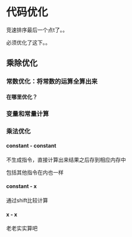 # 代码优化

竞速排序最后一个点t了。。

必须优化了这下。。

## 乘除优化

### 常数优化：将常数的运算全算出来

#### 在哪里优化？

### 变量和常量计算



### 乘法优化

#### constant - constant

不生成指令，直接计算出来结果之后存到相应内存中

包括其他指令在内也一样

#### constant - x

通过shift比较计算

#### x - x

老老实实算吧

